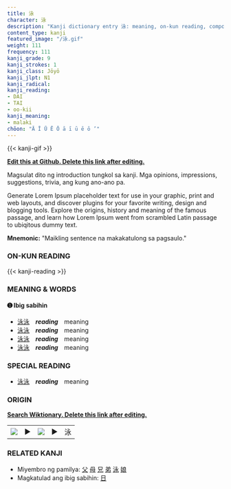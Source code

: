 ```yaml
---
title: 泳
character: 泳
description: "Kanji dictionary entry 泳: meaning, on-kun reading, compounds, origin, related kanji"
content_type: kanji
featured_image: "/泳.gif"
weight: 111
frequency: 111
kanji_grade: 9
kanji_strokes: 1
kanji_class: Jōyō
kanji_jlpt: N1
kanji_radical: 
kanji_reading: 
- DAI
- TAI
- oo-kii
kanji_meaning:
- malaki
chōon: "Ā Ī Ū Ē Ō ā ī ū ē ō ’"
---
```

[//]: # (Don't edit the line below. Kanji animated GIF code is automatically generated.)
{{< kanji-gif >}}

[//]: # (Edit below this line.)

**[Edit this at Github. Delete this link after editing.](https://github.com/tim0g/tim/tree/main/content/kanji/泳/index.md)**

Magsulat dito ng introduction tungkol sa kanji. Mga opinions, impressions, suggestions, trivia, ang kung ano-ano pa.

Generate Lorem Ipsum placeholder text for use in your graphic, print and web layouts, and discover plugins for your favorite writing, design and blogging tools. Explore the origins, history and meaning of the famous passage, and learn how Lorem Ipsum went from scrambled Latin passage to ubiqitous dummy text.
 
**Mnemonic:** "Maikling sentence na makakatulong sa pagsaulo."

### ON-KUN READING

[//]: # (Don't edit the line below. ON-KUN READING code is automatically generated.)
{{< kanji-reading >}}

### MEANING & WORDS

#### ➊ **Ibig sabihin**
  - [泳](../泳)[泳](../泳)　***reading***　meaning
  - [泳](../泳)[泳](../泳)　***reading***　meaning
  - [泳](../泳)[泳](../泳)　***reading***　meaning
  - [泳](../泳)[泳](../泳)　***reading***　meaning

### SPECIAL READING
  - [泳](../泳)[泳](../泳)　***reading***　meaning

### ORIGIN

**[Search Wiktionary. Delete this link after editing.](https://wiktionary.org/wiki/泳)**
<table class="kanji-table"><tr><td>
<img src="60px-泳-bronze.svg.png">
</td><td>▶</td><td>
<img src="60px-泳-oracle.svg.png">
</td><td>▶</td>
<td class="kanji-origin">泳</td>
</tr></table>

### RELATED KANJI
- Miyembro ng pamilya: [父](../父) [母](../母) [兄](../兄) [弟](../弟) [泳](../泳) [娘](../娘)
- Magkatulad ang ibig sabihin: [日](../日)
